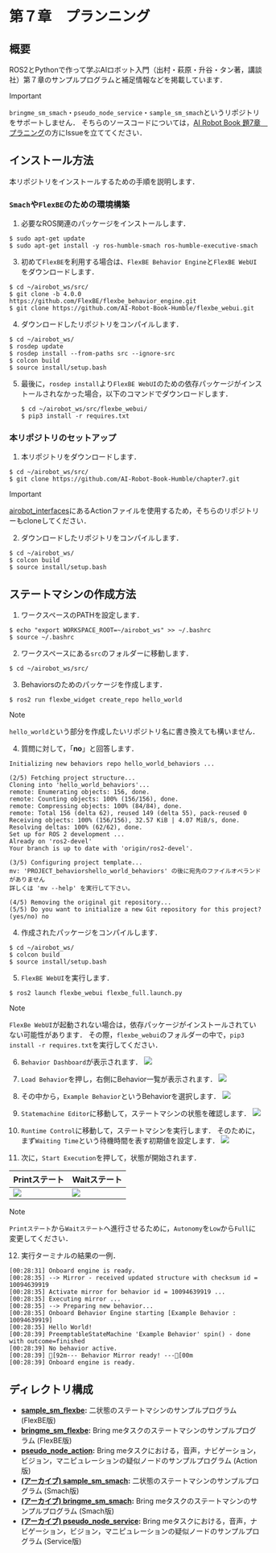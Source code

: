 # 第７章　プランニング
## 概要

ROS2とPythonで作って学ぶAIロボット入門（出村・萩原・升谷・タン著，講談社）第７章のサンプルプログラムと補足情報などを掲載しています．

> [!IMPORTANT]
> `bringme_sm_smach`・`pseudo_node_service`・`sample_sm_smach`というリポジトリをサポートしません．
そちらのソースコードについては，[AI Robot Book 題7章　プラニング](https://github.com/AI-Robot-Book/chapter7)の方にIssueを立ててください．


## インストール方法

本リポジトリをインストールするための手順を説明します．

### `Smach`や`FlexBE`のための環境構築

1. 必要なROS関連のパッケージをインストールします．
  ```console
  $ sudo apt-get update
  $ sudo apt-get install -y ros-humble-smach ros-humble-executive-smach
  ```

3. 初めて`FlexBE`を利用する場合は、`FlexBE Behavior Engine`と`FlexBE WebUI`をダウンロードします．
  ```console
  $ cd ~/airobot_ws/src/
  $ git clone -b 4.0.0 https://github.com/FlexBE/flexbe_behavior_engine.git
  $ git clone https://github.com/AI-Robot-Book-Humble/flexbe_webui.git
  ```

4. ダウンロードしたリポジトリをコンパイルします．
  ```console
  $ cd ~/airobot_ws/
  $ rosdep update
  $ rosdep install --from-paths src --ignore-src
  $ colcon build
  $ source install/setup.bash
  ```

5. 最後に，`rosdep install`より`FlexBE WebUI`のための依存パッケージがインストールされなかった場合，以下のコマンドでダウンロードします．
   ```console
   $ cd ~/airobot_ws/src/flexbe_webui/
   $ pip3 install -r requires.txt
   ```


### 本リポジトリのセットアップ

1. 本リポジトリをダウンロードします．
  ```console
  $ cd ~/airobot_ws/src/
  $ git clone https://github.com/AI-Robot-Book-Humble/chapter7.git
  ```
> [!IMPORTANT]
> [airobot_interfaces](https://github.com/AI-Robot-Book-Humble/airobot_demo)にあるActionファイルを使用するため，そちらのリポジトリーもcloneしてください．

2. ダウンロードしたリポジトリをコンパイルします．
  ```console
  $ cd ~/airobot_ws/
  $ colcon build
  $ source install/setup.bash
  ```


## ステートマシンの作成方法

1. ワークスペースのPATHを設定します．
  ``` console
  $ echo "export WORKSPACE_ROOT=~/airobot_ws" >> ~/.bashrc
  $ source ~/.bashrc
  ```

2. ワークスペースにある`src`のフォルダーに移動します．
  ``` console
  $ cd ~/airobot_ws/src/
  ```

3. Behaviorsのためのパッケージを作成します．
  ``` console
  $ ros2 run flexbe_widget create_repo hello_world
  ```
> [!NOTE]
> `hello_world`という部分を作成したいリポジトリ名に書き換えても構いません．

4. 質問に対して，「**no**」と回答します．
  ```console
  Initializing new behaviors repo hello_world_behaviors ...

  (2/5) Fetching project structure...
  Cloning into 'hello_world_behaviors'...
  remote: Enumerating objects: 156, done.
  remote: Counting objects: 100% (156/156), done.
  remote: Compressing objects: 100% (84/84), done.
  remote: Total 156 (delta 62), reused 149 (delta 55), pack-reused 0
  Receiving objects: 100% (156/156), 32.57 KiB | 4.07 MiB/s, done.
  Resolving deltas: 100% (62/62), done.
  Set up for ROS 2 development ...
  Already on 'ros2-devel'
  Your branch is up to date with 'origin/ros2-devel'.

  (3/5) Configuring project template...
  mv: 'PROJECT_behaviorshello_world_behaviors' の後に宛先のファイルオペランドがありません
  詳しくは 'mv --help' を実行して下さい。

  (4/5) Removing the original git repository...
  (5/5) Do you want to initialize a new Git repository for this project? (yes/no) no
  ```

4. 作成されたパッケージをコンパイルします．
  ``` console
  $ cd ~/airobot_ws/
  $ colcon build
  $ source install/setup.bash
  ```

5. `FlexBE WebUI`を実行します．
  ``` console
  $ ros2 launch flexbe_webui flexbe_full.launch.py
  ```

> [!NOTE]
> `FlexBe WebUI`が起動されない場合は，依存パッケージがインストールされていない可能性があります．
その際，`flexbe_webui`のフォルダーの中で，`pip3 install -r requires.txt`を実行してください．

6. `Behavior Dashboard`が表示されます．
![](docs/hello_world/01_behavior_dashboard.png)

7. `Load Behavior`を押し，右側にBehavior一覧が表示されます．
![](docs/hello_world/02_load_behavior.png)

8. その中から，`Example Behavior`というBehaviorを選択します．
![](docs/hello_world/03_loaded_behavior.png)

9. `Statemachine Editor`に移動して，ステートマシンの状態を確認します．
![](docs/hello_world/04_statemachine_editor.png)

10. `Runtime Control`に移動して，ステートマシンを実行します．
そのために，まず`Waiting Time`という待機時間を表す初期値を設定します．
![](docs/hello_world/05_runtime_control.png)

11. 次に，`Start Execution`を押して，状態が開始されます．

| Printステート | Waitステート |
| --- | --- |
| ![](docs/hello_world/06_runtime_control_running_1.png) | ![](docs/hello_world/07_runtime_control_running_2.png) |

> [!NOTE]
> `Printステート`から`Waitステート`へ進行させるために，`Autonomy`を`Low`から`Full`に変更してください．

12. 実行ターミナルの結果の一例．
  ```console
  [00:28:31] Onboard engine is ready.
  [00:28:35] --> Mirror - received updated structure with checksum id = 10094639919
  [00:28:35] Activate mirror for behavior id = 10094639919 ...
  [00:28:35] Executing mirror ...
  [00:28:35] --> Preparing new behavior...
  [00:28:35] Onboard Behavior Engine starting [Example Behavior : 10094639919]
  [00:28:35] Hello World!
  [00:28:39] PreemptableStateMachine 'Example Behavior' spin() - done with outcome=finished
  [00:28:39] No behavior active.
  [00:28:39] [92m--- Behavior Mirror ready! ---[00m
  [00:28:39] Onboard engine is ready.
  ```


## ディレクトリ構成

- **[sample_sm_flexbe](sample_sm_flexbe):** 二状態のステートマシンのサンプルプログラム (FlexBE版)
- **[bringme_sm_flexbe](bringme_sm_flexbe):** Bring meタスクのステートマシンのサンプルプログラム (FlexBE版)
- **[pseudo_node_action](pseudo_node_action):** Bring meタスクにおける，音声，ナビゲーション，ビジョン，マニピュレーションの疑似ノードのサンプルプログラム (Action版)
- **[(アーカイブ) sample_sm_smach](sample_sm_smach):** 二状態のステートマシンのサンプルプログラム (Smach版)
- **[(アーカイブ) bringme_sm_smach](bringme_sm_smach):** Bring meタスクのステートマシンのサンプルプログラム (Smach版)
- **[(アーカイブ) pseudo_node_service](pseudo_node_service):** Bring meタスクにおける，音声，ナビゲーション，ビジョン，マニピュレーションの疑似ノードのサンプルプログラム (Service版)
